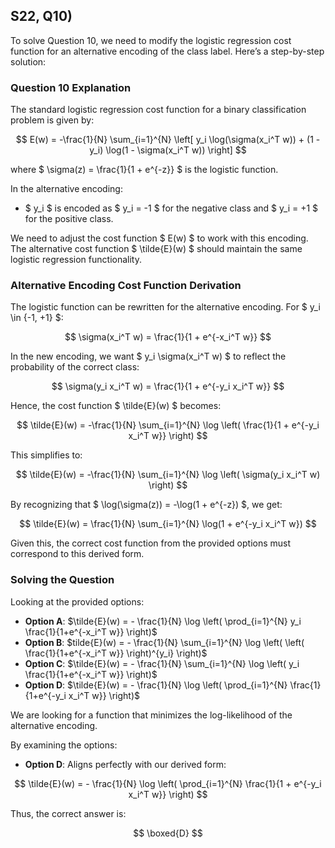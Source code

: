 

## S22, Q10)



To solve Question 10, we need to modify the logistic regression cost function for an alternative encoding of the class label. Here’s a step-by-step solution:

### Question 10 Explanation

The standard logistic regression cost function for a binary classification problem is given by:

$$ E(w) = -\frac{1}{N} \sum_{i=1}^{N} \left[ y_i \log(\sigma(x_i^T w)) + (1 - y_i) \log(1 - \sigma(x_i^T w)) \right] $$

where $ \sigma(z) = \frac{1}{1 + e^{-z}} $ is the logistic function.

In the alternative encoding:
- $ y_i $ is encoded as $ y_i = -1 $ for the negative class and $ y_i = +1 $ for the positive class.

We need to adjust the cost function $ E(w) $ to work with this encoding. The alternative cost function $ \tilde{E}(w) $ should maintain the same logistic regression functionality.

### Alternative Encoding Cost Function Derivation

The logistic function can be rewritten for the alternative encoding. For $ y_i \in \{-1, +1\} $:

$$ \sigma(x_i^T w) = \frac{1}{1 + e^{-x_i^T w}} $$

In the new encoding, we want $ y_i \sigma(x_i^T w) $ to reflect the probability of the correct class:

$$ \sigma(y_i x_i^T w) = \frac{1}{1 + e^{-y_i x_i^T w}} $$

Hence, the cost function $ \tilde{E}(w) $ becomes:

$$ \tilde{E}(w) = -\frac{1}{N} \sum_{i=1}^{N} \log \left( \frac{1}{1 + e^{-y_i x_i^T w}} \right) $$

This simplifies to:

$$ \tilde{E}(w) = -\frac{1}{N} \sum_{i=1}^{N} \log \left( \sigma(y_i x_i^T w) \right) $$

By recognizing that $ \log(\sigma(z)) = -\log(1 + e^{-z}) $, we get:

$$ \tilde{E}(w) = \frac{1}{N} \sum_{i=1}^{N} \log(1 + e^{-y_i x_i^T w}) $$

Given this, the correct cost function from the provided options must correspond to this derived form.

### Solving the Question

Looking at the provided options:

- **Option A**: $\tilde{E}(w) = - \frac{1}{N} \log \left( \prod_{i=1}^{N} y_i \frac{1}{1+e^{-x_i^T w}} \right)$
- **Option B**: $tilde{E}(w) = - \frac{1}{N} \sum_{i=1}^{N} \log \left( \left( \frac{1}{1+e^{-x_i^T w}} \right)^{y_i} \right)$
- **Option C**: $\tilde{E}(w) = - \frac{1}{N} \sum_{i=1}^{N} \log \left( y_i \frac{1}{1+e^{-x_i^T w}} \right)$
- **Option D**: $\tilde{E}(w) = - \frac{1}{N} \log \left( \prod_{i=1}^{N} \frac{1}{1+e^{-y_i x_i^T w}} \right)$

We are looking for a function that minimizes the log-likelihood of the alternative encoding.

By examining the options:
- **Option D**: Aligns perfectly with our derived form:

$$ \tilde{E}(w) = - \frac{1}{N} \log \left( \prod_{i=1}^{N} \frac{1}{1 + e^{-y_i x_i^T w}} \right) $$

Thus, the correct answer is:

$$ \boxed{D} $$
